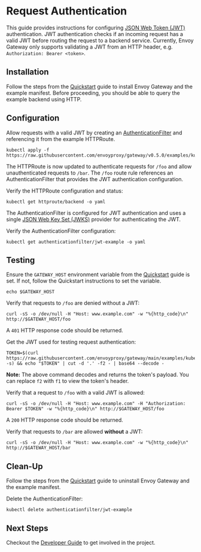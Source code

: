 # Request Authentication

This guide provides instructions for configuring [JSON Web Token (JWT)][jwt] authentication. JWT authentication checks
if an incoming request has a valid JWT before routing the request to a backend service. Currently, Envoy Gateway only
supports validating a JWT from an HTTP header, e.g. `Authorization: Bearer <token>`.

## Installation

Follow the steps from the [Quickstart](quickstart.md) guide to install Envoy Gateway and the example manifest.
Before proceeding, you should be able to query the example backend using HTTP.

## Configuration

Allow requests with a valid JWT by creating an [AuthenticationFilter][] and referencing it from the example HTTPRoute.

```shell
kubectl apply -f https://raw.githubusercontent.com/envoyproxy/gateway/v0.5.0/examples/kubernetes/authn/jwt.yaml
```

The HTTPRoute is now updated to authenticate requests for `/foo` and allow unauthenticated requests to `/bar`. The
`/foo` route rule references an AuthenticationFilter that provides the JWT authentication configuration.

Verify the HTTPRoute configuration and status:

```shell
kubectl get httproute/backend -o yaml
```

The AuthenticationFilter is configured for JWT authentication and uses a single [JSON Web Key Set (JWKS)][jwks]
provider for authenticating the JWT.

Verify the AuthenticationFilter configuration:

```shell
kubectl get authenticationfilter/jwt-example -o yaml
```

## Testing

Ensure the `GATEWAY_HOST` environment variable from the [Quickstart](quickstart.md) guide is set. If not, follow the
Quickstart instructions to set the variable.

```shell
echo $GATEWAY_HOST
```

Verify that requests to `/foo` are denied without a JWT:

```shell
curl -sS -o /dev/null -H "Host: www.example.com" -w "%{http_code}\n" http://$GATEWAY_HOST/foo
```

A `401` HTTP response code should be returned.

Get the JWT used for testing request authentication:

```shell
TOKEN=$(curl https://raw.githubusercontent.com/envoyproxy/gateway/main/examples/kubernetes/authn/test.jwt -s) && echo "$TOKEN" | cut -d '.' -f2 - | base64 --decode -
```

__Note:__ The above command decodes and returns the token's payload. You can replace `f2` with `f1` to view the token's
header.

Verify that a request to `/foo` with a valid JWT is allowed:

```shell
curl -sS -o /dev/null -H "Host: www.example.com" -H "Authorization: Bearer $TOKEN" -w "%{http_code}\n" http://$GATEWAY_HOST/foo
```

A `200` HTTP response code should be returned.

Verify that requests to `/bar` are allowed __without__ a JWT:

```shell
curl -sS -o /dev/null -H "Host: www.example.com" -w "%{http_code}\n" http://$GATEWAY_HOST/bar
```

## Clean-Up

Follow the steps from the [Quickstart](quickstart.md) guide to uninstall Envoy Gateway and the example manifest.

Delete the AuthenticationFilter:

```shell
kubectl delete authenticationfilter/jwt-example
```

## Next Steps

Checkout the [Developer Guide](../dev/README.md) to get involved in the project.

[jwt]: https://tools.ietf.org/html/rfc7519
[AuthenticationFilter]: https://gateway.envoyproxy.io/v0.5.0/api/extension_types.html#authenticationfilter
[jwks]: https://tools.ietf.org/html/rfc7517
